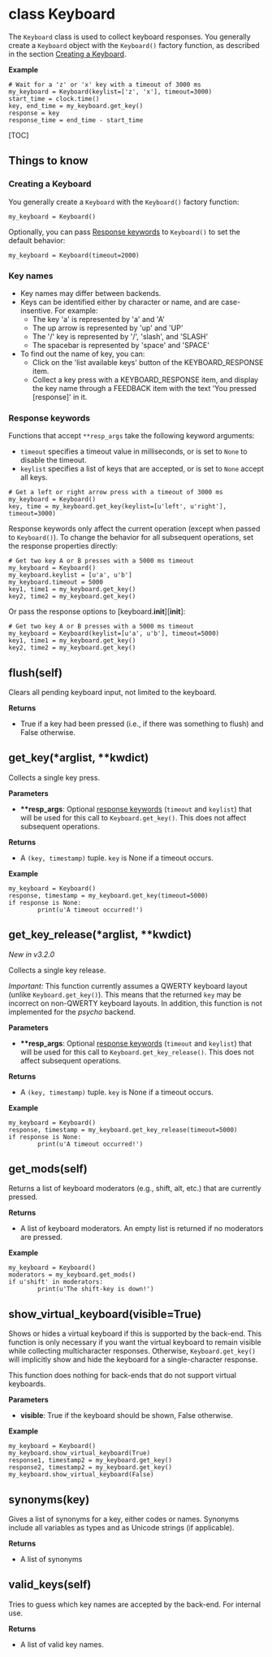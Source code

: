 <div class="ClassDoc YAMLDoc" markdown="1">

# class __Keyboard__

The `Keyboard` class is used to collect keyboard responses. You generally create
a `Keyboard` object with the `Keyboard()` factory function, as described in the
section [Creating a Keyboard](#creating-a-keyboard).

__Example__

~~~ .python
# Wait for a 'z' or 'x' key with a timeout of 3000 ms
my_keyboard = Keyboard(keylist=['z', 'x'], timeout=3000)
start_time = clock.time()
key, end_time = my_keyboard.get_key()
response = key
response_time = end_time - start_time
~~~

[TOC]

## Things to know

### Creating a Keyboard

You generally create a `Keyboard` with the `Keyboard()` factory function:

~~~ .python
my_keyboard = Keyboard()
~~~

Optionally, you can pass [Response keywords](#response-keywords) to `Keyboard()`
to set the default behavior:

~~~ .python
my_keyboard = Keyboard(timeout=2000)
~~~

### Key names

- Key names may differ between backends.
- Keys can be identified either by character or name, and are case-insentive.
  For example:
  - The key 'a' is represented by 'a' and 'A'
  - The up arrow is represented by 'up' and 'UP'
  - The '/' key is represented by '/', 'slash', and 'SLASH'
  - The spacebar is represented by 'space' and 'SPACE'
- To find out the name of key, you can:
  - Click on the 'list available keys' button of the KEYBOARD_RESPONSE item.
  - Collect a key press with a KEYBOARD_RESPONSE item, and display the key name
    through a FEEDBACK item with the text 'You pressed [response]' in it.

### Response keywords

Functions that accept `**resp_args` take the following keyword arguments:

- `timeout` specifies a timeout value in milliseconds, or is set to `None` to
  disable the timeout.
- `keylist` specifies a list of keys that are accepted, or is set to `None`
  accept all keys.

~~~ .python
# Get a left or right arrow press with a timeout of 3000 ms
my_keyboard = Keyboard()
key, time = my_keyboard.get_key(keylist=[u'left', u'right'], timeout=3000)
~~~

Response keywords only affect the current operation (except when passed to
`Keyboard()`). To change the behavior for all subsequent
operations, set the response properties directly:

~~~ .python
# Get two key A or B presses with a 5000 ms timeout
my_keyboard = Keyboard()
my_keyboard.keylist = [u'a', u'b']
my_keyboard.timeout = 5000
key1, time1 = my_keyboard.get_key()
key2, time2 = my_keyboard.get_key()
~~~

Or pass the response options to [keyboard.__init__][__init__]:

~~~ .python
# Get two key A or B presses with a 5000 ms timeout
my_keyboard = Keyboard(keylist=[u'a', u'b'], timeout=5000)
key1, time1 = my_keyboard.get_key()
key2, time2 = my_keyboard.get_key()
~~~

## flush(self)

Clears all pending keyboard input, not limited to the keyboard.



__Returns__

- True if a key had been pressed (i.e., if there was something to
flush) and False otherwise.


## get_key(\*arglist, \*\*kwdict)

Collects a single key press.


__Parameters__

- **\*\*resp_args**: Optional [response keywords](#response-keywords) (`timeout` and
`keylist`) that will be used for this call to `Keyboard.get_key()`.
This does not affect subsequent operations.

__Returns__

- A `(key, timestamp)` tuple. `key` is None if a timeout occurs.

__Example__

~~~ .python
my_keyboard = Keyboard()
response, timestamp = my_keyboard.get_key(timeout=5000)
if response is None:
        print(u'A timeout occurred!')
~~~



## get_key_release(\*arglist, \*\*kwdict)

*New in v3.2.0*

Collects a single key release.

*Important:* This
function currently assumes a QWERTY keyboard
layout (unlike
`Keyboard.get_key()`). This means that the returned
`key` may be
incorrect on non-QWERTY keyboard layouts. In addition,
this function is
not implemented for the *psycho* backend.

__Parameters__

- **\*\*resp_args**: Optional [response keywords](#response-keywords) (`timeout` and
`keylist`) that will be used for this call to
`Keyboard.get_key_release()`. This does not affect subsequent
operations.

__Returns__

- A `(key, timestamp)` tuple. `key` is None if a timeout occurs.

__Example__

~~~ .python
my_keyboard = Keyboard()
response, timestamp = my_keyboard.get_key_release(timeout=5000)
if response is None:
        print(u'A timeout occurred!')
~~~



## get_mods(self)

Returns a list of keyboard moderators (e.g., shift, alt, etc.) that
are currently pressed.



__Returns__

- A list of keyboard moderators. An empty list is returned if no
moderators are pressed.

__Example__

~~~ .python
my_keyboard = Keyboard()
moderators = my_keyboard.get_mods()
if u'shift' in moderators:
        print(u'The shift-key is down!')
~~~



## show_virtual_keyboard(visible=True)

Shows or hides a virtual keyboard if this is supported by the
back-end. This function is only necessary if you want the virtual
keyboard to remain visible while collecting multicharacter
responses. Otherwise, `Keyboard.get_key()` will implicitly show and
hide the keyboard for a single-character response.

This function does nothing for back-ends that do not support virtual
keyboards.

__Parameters__

- **visible**: True if the keyboard should be shown, False otherwise.

__Example__

~~~ .python
my_keyboard = Keyboard()
my_keyboard.show_virtual_keyboard(True)
response1, timestamp2 = my_keyboard.get_key()
response2, timestamp2 = my_keyboard.get_key()
my_keyboard.show_virtual_keyboard(False)
~~~



## synonyms(key)

Gives a list of synonyms for a key, either codes or names. Synonyms
include all variables as types and as Unicode strings (if applicable).



__Returns__

- A list of synonyms


## valid_keys(self)

Tries to guess which key names are accepted by the back-end. For
internal use.



__Returns__

- A list of valid key names.


</div>

